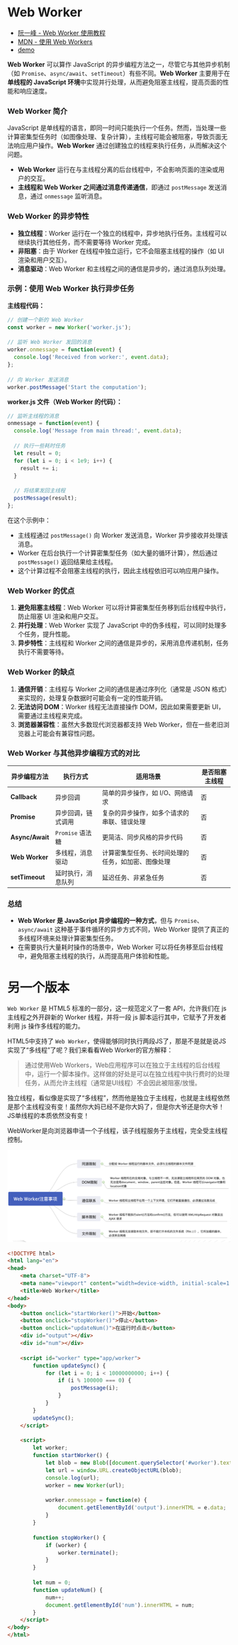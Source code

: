 # Web Worker

* [阮一峰 - Web Worker 使用教程](https://www.ruanyifeng.com/blog/2018/07/web-worker.html)
* [MDN - 使用 Web Workers](https://developer.mozilla.org/zh-CN/docs/Web/API/Web_Workers_API/Using_web_workers)
* [demo](https://stackblitz.com/edit/web-worker-demo-16?file=index.js)



**Web Worker** 可以算作 JavaScript 的异步编程方法之一，尽管它与其他异步机制（如 `Promise`、`async/await`、`setTimeout`）有些不同。**Web Worker** 主要用于在**单线程的 JavaScript 环境**中实现并行处理，从而避免阻塞主线程，提高页面的性能和响应速度。

### **Web Worker 简介**
JavaScript 是单线程的语言，即同一时间只能执行一个任务。然而，当处理一些计算密集型任务时（如图像处理、复杂计算），主线程可能会被阻塞，导致页面无法响应用户操作。**Web Worker** 通过创建独立的线程来执行任务，从而解决这个问题。

- **Web Worker** 运行在与主线程分离的后台线程中，不会影响页面的渲染或用户的交互。
- **主线程和 Web Worker 之间通过消息传递通信**，即通过 `postMessage` 发送消息，通过 `onmessage` 监听消息。

### **Web Worker 的异步特性**
- **独立线程**：Worker 运行在一个独立的线程中，异步地执行任务。主线程可以继续执行其他任务，而不需要等待 Worker 完成。
- **非阻塞**：由于 Worker 在线程中独立运行，它不会阻塞主线程的操作（如 UI 渲染和用户交互）。
- **消息驱动**：Web Worker 和主线程之间的通信是异步的，通过消息队列处理。

### **示例：使用 Web Worker 执行异步任务**

**主线程代码：**
```javascript
// 创建一个新的 Web Worker
const worker = new Worker('worker.js');

// 监听 Web Worker 发回的消息
worker.onmessage = function(event) {
  console.log('Received from worker:', event.data);
};

// 向 Worker 发送消息
worker.postMessage('Start the computation');
```

**worker.js 文件（Web Worker 的代码）：**
```javascript
// 监听主线程的消息
onmessage = function(event) {
  console.log('Message from main thread:', event.data);

  // 执行一些耗时任务
  let result = 0;
  for (let i = 0; i < 1e9; i++) {
    result += i;
  }

  // 将结果发回主线程
  postMessage(result);
};
```

在这个示例中：
- 主线程通过 `postMessage()` 向 Worker 发送消息，Worker 异步接收并处理该消息。
- Worker 在后台执行一个计算密集型任务（如大量的循环计算），然后通过 `postMessage()` 返回结果给主线程。
- 这个计算过程不会阻塞主线程的执行，因此主线程依旧可以响应用户操作。

### **Web Worker 的优点**
1. **避免阻塞主线程**：Web Worker 可以将计算密集型任务移到后台线程中执行，防止阻塞 UI 渲染和用户交互。
2. **并行处理**：Web Worker 实现了 JavaScript 中的伪多线程，可以同时处理多个任务，提升性能。
3. **异步特性**：主线程和 Worker 之间的通信是异步的，采用消息传递机制，任务执行不需要等待。

### **Web Worker 的缺点**
1. **通信开销**：主线程与 Worker 之间的通信是通过序列化（通常是 JSON 格式）来实现的，处理复杂数据时可能会有一定的性能开销。
2. **无法访问 DOM**：Worker 线程无法直接操作 DOM，因此如果需要更新 UI，需要通过主线程来完成。
3. **浏览器兼容性**：虽然大多数现代浏览器都支持 Web Worker，但在一些老旧浏览器上可能会有兼容性问题。

### **Web Worker 与其他异步编程方式的对比**

| 异步编程方法    | 执行方式           | 适用场景                                           | 是否阻塞主线程 |
| --------------- | ------------------ | -------------------------------------------------- | -------------- |
| **Callback**    | 异步回调           | 简单的异步操作，如 I/O、网络请求                   | 否             |
| **Promise**     | 异步回调，链式调用 | 复杂的异步操作，如多个请求的串联、错误处理         | 否             |
| **Async/Await** | `Promise` 语法糖   | 更简洁、同步风格的异步代码                         | 否             |
| **Web Worker**  | 多线程，消息驱动   | 计算密集型任务、长时间处理的任务，如加密、图像处理 | 否             |
| **setTimeout**  | 延时执行，消息队列 | 延迟任务、非紧急任务                               | 否             |

### **总结**
- **Web Worker 是 JavaScript 异步编程的一种方式**，但与 `Promise`、`async/await` 这种基于事件循环的异步方式不同，Web Worker 提供了真正的多线程环境来处理计算密集型任务。
- 在需要执行大量耗时操作的场景中，Web Worker 可以将任务移至后台线程中，避免阻塞主线程的执行，从而提高用户体验和性能。





# 另一个版本

`Web Worker` 是 HTML5 标准的一部分，这一规范定义了一套 API，允许我们在 js 主线程之外开辟新的 Worker 线程，并将一段 js 脚本运行其中，它赋予了开发者利用 js 操作多线程的能力。



HTML5中支持了 `Web Worker`，使得能够同时执行两段JS了，那是不是就是说JS实现了“多线程”了呢？我们来看看Web Worker的官方解释：

> 通过使用Web Workers，Web应用程序可以在独立于主线程的后台线程中，运行一个脚本操作。这样做的好处是可以在独立线程中执行费时的处理任务，从而允许主线程（通常是UI线程）不会因此被阻塞/放慢。

独立线程，看似像是实现了“多线程”，然而他是独立于主线程，也就是主线程依然是那个主线程没有变！虽然你大妈已经不是你大妈了，但是你大爷还是你大爷！JS单线程的本质依然没有变！

WebWorker是向浏览器申请一个子线程，该子线程服务于主线程，完全受主线程控制。

![](images/001.png)



```html
<!DOCTYPE html>
<html lang="en">
<head>
    <meta charset="UTF-8">
    <meta name="viewport" content="width=device-width, initial-scale=1.0">
    <title>Web Worker</title>
</head>
<body>
    <button onclick="startWorker()">开始</button>
    <button onclick="stopWorker()">停止</button>
    <button onclick="updateNum()">在运行时点击</button>
    <div id="output"></div>
    <div id="num"></div>

    <script id="worker" type="app/worker">
        function updateSync() {
            for (let i = 0; i < 10000000000; i++) {
                if (i % 100000 === 0) {
                    postMessage(i);
                }
            }
        }
        updateSync();
    </script>

    <script>
        let worker;
        function startWorker() {
            let blob = new Blob([document.querySelector('#worker').textContent]);
            let url = window.URL.createObjectURL(blob);
            console.log(url);
            worker = new Worker(url);

            worker.onmessage = function(e) {
                document.getElementById('output').innerHTML = e.data;
            }
        }

        function stopWorker() {
            if (worker) {
                worker.terminate();
            }
        }
        
        let num = 0;
        function updateNum() {
            num++;
            document.getElementById('num').innerHTML = num;
        }
    </script>
</body>
</html>
```















